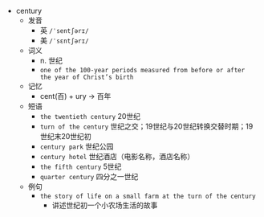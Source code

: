 - century
  - 发音
    - 英 `/ˈsentʃərɪ/`
    - 美 `/ˈsɛntʃərɪ/`
  - 词义
    - n. 世纪
    - `one of the 100-year periods measured from before or after the year of Christ’s birth`
  - 记忆
    - cent(百) + ury → 百年
  - 短语
    - `the twentieth century` 20世纪 
    - `turn of the century` 世纪之交；19世纪与20世纪转换交替时期；19世纪末20世纪初 
    - `century park` 世纪公园 
    - `century hotel` 世纪酒店（电影名称，酒店名称） 
    - `the fifth century` 5世纪 
    - `quarter century` 四分之一世纪 
  - 例句
    - `the story of life on a small farm at the turn of the century`
      - 讲述世纪初一个小农场生活的故事

